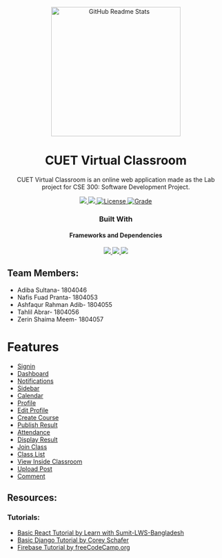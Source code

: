 <p align="center">
  <img width="300px" src="https://cdn.discordapp.com/attachments/1008571199065964634/1071896754427002930/Pranta_a_psychedelic_logo_for_a_book_from_where_a_little_ray_of_895e637a-0cbe-4b46-b4de-07d1db81001a.png" align="center" alt="GitHub Readme Stats" />

 <h1 align="center">CUET Virtual Classroom</h2>
 <p align="center">CUET Virtual Classroom is an online web application made as the Lab project for CSE 300: Software Development Project.</p>
</p>

  <p align="center">
    <a href="https://img.shields.io/badge/Status-Work%20In%20Progress-brightgreen">
      <img src="https://img.shields.io/badge/Status-Complete-brightgreen"/>
    </a>
    <a href="https://img.shields.io/badge/IDE-VIsual%20Studio%20Code-blueviolet">
      <img src="https://img.shields.io/badge/IDE-VIsual%20Studio%20Code-blueviolet"/>
    </a>
    <a href="https://img.shields.io/badge/License-MIT-orange">
      <img alt="License" src="https://img.shields.io/badge/License-MIT-orange" />
    </a>
    <a href="https://img.shields.io/badge/Grade-A%2B-yellowgreen">
      <img alt="Grade" src="https://img.shields.io/badge/Grade-A%2B-yellowgreen" />
    </a>
    <br />
  <h3 align="center">Built With</h3>
  <h4 align="center">Frameworks and Dependencies</h4>
  <p align="center">
  <a href="https://firebase.google.com/">
      <img src="https://img.shields.io/badge/-firebase-brown?style=for-the-badge&logo=firebase&logoColor=%2361DAFB"/>
    </a>
    <a href="https://reactjs.org/">
      <img src="https://img.shields.io/badge/-React-black?style=for-the-badge&logo=react&logoColor=%2361DAFB"/>
    </a>
    </a>
    <a href="https://www.djangoproject.com/">
      <img src="https://img.shields.io/badge/-Django-darkgreen?style=for-the-badge&logo=django&logoColor=%2361DAFB"/>
    </a>
    </p>

## Team Members:
* Adiba Sultana- 1804046
* Nafis Fuad Pranta- 1804053
* Ashfaqur Rahman Adib- 1804055
* Tahlil Abrar- 1804056
* Zerin Shaima Meem- 1804057

# Features
- [Signin](#signin)
- [Dashboard](#dashboard)
- [Notifications](#notifications)
- [Sidebar](#sidebar)
- [Calendar](#calendar)
- [Profile](#profile)
- [Edit Profile](#edit-profile)
- [Create Course](#create-course)
- [Publish Result](#publish-result)
- [Attendance](#attendance])
- [Display Result](#display-result)
- [Join Class](#join-class)
- [Class List](#class-list)
- [View Inside Classroom](#view-classroom)
- [Upload Post](#upload-post)
- [Comment](#comment)

## Resources:
### Tutorials:
* [Basic React Tutorial by Learn with Sumit-LWS-Bangladesh](https://www.youtube.com/watch?v=5Xy-t8k_M4A&list=PLHiZ4m8vCp9M6HVQv7a36cp8LKzyHIePr)
* [Basic Django Tutorial by Corey Schafer](https://www.youtube.com/playlist?list=PL-osiE80TeTtoQCKZ03TU5fNfx2UY6U4p)
* [Firebase Tutorial by freeCodeCamp.org](https://www.youtube.com/watch?v=fgdpvwEWJ9M)

